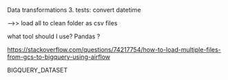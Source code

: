 Data transformations
3. tests: convert datetime 

-->> load all to clean folder as csv files

what tool should I use? Pandas ?

https://stackoverflow.com/questions/74217754/how-to-load-multiple-files-from-gcs-to-bigquery-using-airflow

BIGQUERY_DATASET